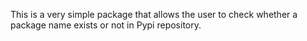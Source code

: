 This is a very simple package that allows the user to check whether a package name exists or not in Pypi repository.